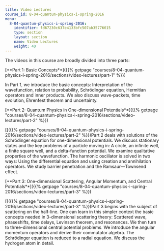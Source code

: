 ```yaml
---
title: Video Lectures
course_id: 8-04-quantum-physics-i-spring-2016
menu:
  8-04-quantum-physics-i-spring-2016:
    identifier: fd67230c637e4133bfc507ab35776015
    type: section
    layout: section
    name: Video Lectures
    weight: 40
---
```

The videos in this course are broadly divided into three parts:

[\*\*Part 1: Basic Concepts\*\*]({{% getpage "courses/8-04-quantum-physics-i-spring-2016/sections/video-lectures/part-1" %}})

In Part 1, we introduce the basic concepts: Interpretation of the wavefunction, relation to probability, Schrödinger equation, Hermitian operators and inner products. We also discuss wave-packets, time evolution, Ehrenfest theorem and uncertainty.

[\*\*Part 2: Quantum Physics in One-dimensional Potentials\*\*]({{% getpage "courses/8-04-quantum-physics-i-spring-2016/sections/video-lectures/part-2" %}})

[]({{% getpage "courses/8-04-quantum-physics-i-spring-2016/sections/video-lectures/part-2" %}})Part 2 deals with solutions of the Schrödinger equation for one-dimensional potentials. We discuss stationary states and the key problems of a particle moving in: A circle, an infinite well, a finite square well, and a delta-function potential. We examine qualitative properties of the wavefunction. The harmonic oscillator is solved in two ways: Using the differential equation and using creation and annihilation operators. We study barrier penetration and the Ramsaur—Townsend effect.

[\*\*Part 3: One-dimensional Scattering, Angular Momentum, and Central Potentials\*\*]({{% getpage "courses/8-04-quantum-physics-i-spring-2016/sections/video-lectures/part-3" %}})

[]({{% getpage "courses/8-04-quantum-physics-i-spring-2016/sections/video-lectures/part-3" %}})Part 3 begins with the subject of scattering on the half-line. One can learn in this simpler context the basic concepts needed in 3-dimensional scattering theory: Scattered wave, phaseshifts, time delays, Levinson theorem, and resonances. We then turn to three-dimensional central potential problems. We introduce the angular momentum operators and derive their commutator algebra. The Schrödinger equation is reduced to a radial equation. We discuss the hydrogen atom in detail.